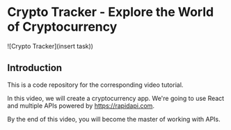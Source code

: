 # Crypto Tracker - Explore the World of Cryptocurrency

![Crypto Tracker](insert task))

## Introduction

This is a code repository for the corresponding video tutorial.

In this video, we will create a cryptocurrency app. We're going to use React and multiple APIs powered by https://rapidapi.com.

By the end of this video, you will become the master of working with APIs.
